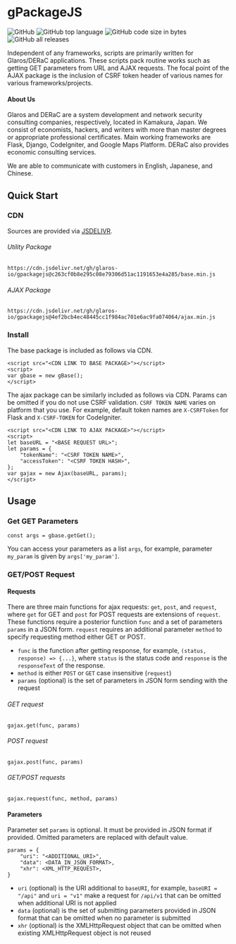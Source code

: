 # gPackageJS

![GitHub](https://img.shields.io/github/license/glaros-io/gpackagejs)
![GitHub top language](https://img.shields.io/github/languages/top/glaros-io/gpackagejs)
![GitHub code size in bytes](https://img.shields.io/github/languages/code-size/glaros-io/gpackagejs)
![GitHub all releases](https://img.shields.io/github/downloads/glaros-io/gpackagejs/total)

Independent of any frameworks, scripts are primarily written for Glaros/DERaC applications. These scripts pack routine works such as getting GET parameters from URL and AJAX requests. The focal point of the AJAX package is the inclusion of CSRF token header of various names for various frameworks/projects.

#### About Us

Glaros and DERaC are a system development and network security consulting companies, respectively, located in Kamakura, Japan. We consist of economists, hackers, and writers with more than master degrees or appropriate professional certificates. Main working frameworks are Flask, Django, CodeIgniter, and Google Maps Platform. DERaC also provides economic consulting services.

We are able to communicate with customers in English, Japanese, and Chinese.

## Quick Start

### CDN

Sources are provided via [JSDELIVR](https://www.jsdelivr.com).

###### Utility Package

```
https://cdn.jsdelivr.net/gh/glaros-io/gpackagejs@c263cf0b8e295c08e79306d51ac1191653e4a285/base.min.js
```

###### AJAX Package

```
https://cdn.jsdelivr.net/gh/glaros-io/gpackagejs@4ef2bcb4ec48445cc1f984ac701e6ac9fa074064/ajax.min.js
```

### Install

The base package is included as follows via CDN.

```
<script src="<CDN LINK TO BASE PACKAGE>"></script>
<script>
var gbase = new gBase();
</script>
```

The ajax package can be similarly included as follows via CDN. Params can be omitted if you do not use CSRF validation. `CSRF TOKEN NAME` varies on platform that you use. For example, default token names are `X-CSRFToken` for Flask and `X-CSRF-TOKEN` for CodeIgniter.

```
<script src="<CDN LINK TO AJAX PACKAGE>"></script>
<script>
let baseURL = "<BASE REQUEST URL>";
let params = {
    "tokenName": "<CSRF TOKEN NAME>",
    "accessToken": "<CSRF TOKEN HASH>",
};
var gajax = new Ajax(baseURL, params);
</script>
```

## Usage

### Get GET Parameters

```
const args = gbase.getGet();
```

You can access your parameters as a list `args`, for example, parameter `my_param` is given by `args['my_param']`.

### GET/POST Request

#### Requests

There are three main functions for ajax requests: `get`, `post`, and `request`, where `get` for GET and `post` for POST requests are extensions of `request`. These functions require a posterior functiion `func` and a set of parameters `params` in a JSON form. `request` requires an additional parameter `method` to specify requesting method either GET or POST.

- `func` is the function after getting response, for example, `(status, response) => {...}`, where `status` is the status code and `response` is the `responseText` of the response.
- `method` is either `POST` or `GET` case insensitive (`request`)
- `params` (optional) is the set of parameters in JSON form sending with the request

###### GET request

```
gajax.get(func, params)
```

###### POST request

```
gajax.post(func, params)
```

###### GET/POST requests

```
gajax.request(func, method, params)
```

#### Parameters

Parameter set `params` is optional. It must be provided in JSON format if provided. Omitted parameters are replaced with default value.

```
params = {
    "uri": "<ADDITIONAL_URI>",
    "data": <DATA_IN_JSON_FORMAT>,
    "xhr": <XML_HTTP_REQUEST>,
}
```

- `uri` (optional) is the URI additional to `baseURI`, for example, `baseURI = "/api"` and `uri = "v1"` make a request for `/api/v1` that can be omitted when additional URI is not applied
- `data` (optional) is the set of submitting parameters provided in JSON format that can be omitted when no parameter is submitted
- `xhr` (optional) is the XMLHttpRequest object that can be omitted when existing XMLHttpRequest object is not reused
